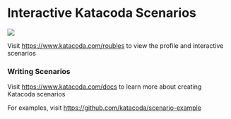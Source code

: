 # Interactive Katacoda Scenarios

[![](http://shields.katacoda.com/katacoda/roubles/count.svg)](https://www.katacoda.com/roubles "Get your profile on Katacoda.com")

Visit https://www.katacoda.com/roubles to view the profile and interactive scenarios

### Writing Scenarios
Visit https://www.katacoda.com/docs to learn more about creating Katacoda scenarios

For examples, visit https://github.com/katacoda/scenario-example
